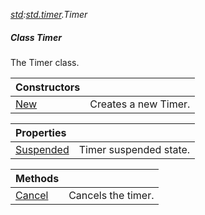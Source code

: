 _[std](../../modules/std/std-module.md):[std.timer](../../modules/std/std-timer.md).Timer_
##### Class Timer
The Timer class.

| Constructors | |
|:---|:---|
| [New](std-timer-timer-new.md) | Creates a new Timer. |

| Properties | |
|:---|:---|
| [Suspended](std-timer-timer-suspended.md) | Timer suspended state. |

| Methods | |
|:---|:---|
| [Cancel](std-timer-timer-cancel.md) | Cancels the timer. |
